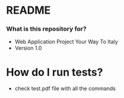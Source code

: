 # README #

### What is this repository for? ###

* Web Application Project Your Way To Italy
* Version 1.0

# How do I run tests? #

* check test.pdf file with all the commands







